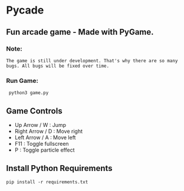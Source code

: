 # Pycade
## Fun arcade game - Made with PyGame.

### Note:
    The game is still under development. That's why there are so many bugs. All bugs will be fixed over time.
### Run Game:
     python3 game.py

## Game Controls
- Up Arrow / W : Jump
- Right Arrow / D : Move right
- Left Arrow / A : Move left
- F11 : Toggle fullscreen
- P : Toggle particle effect

## Install Python Requirements
```
pip install -r requirements.txt
```
